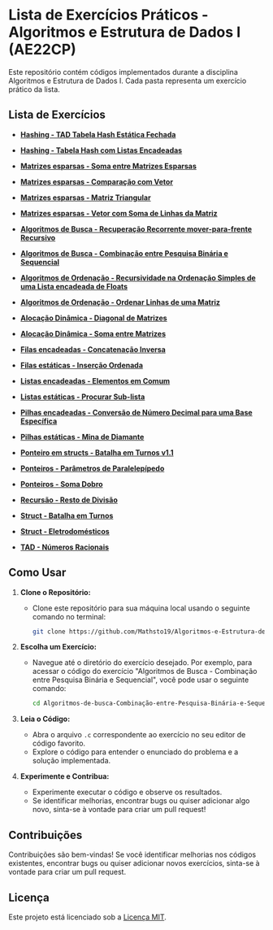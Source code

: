 # Lista de Exercícios Práticos - Algoritmos e Estrutura de Dados I (AE22CP)

Este repositório contém códigos implementados durante a disciplina Algoritmos e Estrutura de Dados I. Cada pasta representa um exercício prático da lista.

## Lista de Exercícios

- **[Hashing - TAD Tabela Hash Estática Fechada](Hashing%20-%20TAD%20Tabela%20Hash%20Estática%20Fechada.c)**

- **[Hashing - Tabela Hash com Listas Encadeadas](Hashing%20-%20Tabela%20Hash%20com%20Listas%20encadeadas.c)**

- **[Matrizes esparsas - Soma entre Matrizes Esparsas](Matrizes%20esparsas%20-%20Soma%20entre%20Matrizes%20Esparsas.c)**

- **[Matrizes esparsas - Comparação com Vetor](Matrizes%20esparsas%20-%20Comparação%20com%20Vetor.c)**

- **[Matrizes esparsas - Matriz Triangular](Matrizes%20esparsas%20-%20Matriz%20Triangular.c)**

- **[Matrizes esparsas - Vetor com Soma de Linhas da Matriz](Matrizes%20esparsas%20-%20Vetor%20com%20Soma%20de%20Linhas%20da%20Matriz.c)**

- **[Algoritmos de Busca - Recuperação Recorrente mover-para-frente Recursivo](Algoritmos%20de%20busca%20-%20Recuperação%20Recorrente%20mover-para-frente%20Recursivo.c)**

- **[Algoritmos de Busca - Combinação entre Pesquisa Binária e Sequencial](Algoritmos%20de%20busca%20-%20Combinação%20entre%20Pesquisa%20Binária%20e%20Sequencial.c)**

- **[Algoritmos de Ordenação - Recursividade na Ordenação Simples de uma Lista encadeada de Floats](Algoritmos%20de%20ordenação%20-%20Recursividade%20na%20Ordenação%20Simples%20de%20uma%20Lista%20encadeada%20de%20Floats.c)**

- **[Algoritmos de Ordenação - Ordenar Linhas de uma Matriz](Algoritmos%20de%20ordenação%20-%20Ordenar%20Linhas%20de%20uma%20Matriz.c)**

- **[Alocação Dinâmica - Diagonal de Matrizes](Alocação%20Dinâmica%20-%20Diagonal%20de%20Matrizes.c)**

- **[Alocação Dinâmica - Soma entre Matrizes](Alocação%20Dinâmica%20-%20Soma%20entre%20Matrizes.c)**

- **[Filas encadeadas - Concatenação Inversa](Filas%20encadeadas%20-%20Concatenação%20Inversa.c)**

- **[Filas estáticas - Inserção Ordenada](Filas%20estáticas%20-%20Inserção%20Ordenada.c)**

- **[Listas encadeadas - Elementos em Comum](Listas%20encadeadas%20-%20Elementos%20em%20Comum.c)**

- **[Listas estáticas - Procurar Sub-lista](Listas%20estáticas%20-%20procurar%20sub-lista.c)**

- **[Pilhas encadeadas - Conversão de Número Decimal para uma Base Específica](Pilhas%20encadeadas%20-%20Conversão%20de%20Número%20Decimal%20para%20uma%20Base%20Específica.c)**

- **[Pilhas estáticas - Mina de Diamante](Pilhas%20estáticas%20-%20Mina%20de%20Diamante.c)**

- **[Ponteiro em structs - Batalha em Turnos v1.1](Ponteiro%20em%20structs%20-%20Batalha%20em%20Turnos%20v1.1.c)**

- **[Ponteiros - Parâmetros de Paralelepípedo](Ponteiros%20-%20Parâmetros%20de%20Paralelepípedo.c)**

- **[Ponteiros - Soma Dobro](Ponteiros%20-%20Soma%20Dobro.c)**

- **[Recursão - Resto de Divisão](Recursão%20-%20Resto%20de%20Divisão.c)**

- **[Struct - Batalha em Turnos](Struct%20-%20Batalha%20em%20Turnos.c)**

- **[Struct - Eletrodomésticos](Struct%20-%20Eletrodomésticos.c)**

- **[TAD - Números Racionais](TAD%20-%20números%20racionais.c)**

## Como Usar

1. **Clone o Repositório:**
    - Clone este repositório para sua máquina local usando o seguinte comando no terminal:

        ```bash
        git clone https://github.com/Mathsto19/Algoritmos-e-Estrutura-de-Dados-I.git
        ```

2. **Escolha um Exercício:**
    - Navegue até o diretório do exercício desejado. Por exemplo, para acessar o código do exercício "Algoritmos de Busca - Combinação entre Pesquisa Binária e Sequencial", você pode usar o seguinte comando:

        ```bash
        cd Algoritmos-de-busca-Combinação-entre-Pesquisa-Binária-e-Sequencial
        ```

3. **Leia o Código:**
    - Abra o arquivo `.c` correspondente ao exercício no seu editor de código favorito.
    - Explore o código para entender o enunciado do problema e a solução implementada.

4. **Experimente e Contribua:**
    - Experimente executar o código e observe os resultados.
    - Se identificar melhorias, encontrar bugs ou quiser adicionar algo novo, sinta-se à vontade para criar um pull request!

## Contribuições

Contribuições são bem-vindas! Se você identificar melhorias nos códigos existentes, encontrar bugs ou quiser adicionar novos exercícios, sinta-se à vontade para criar um pull request.

## Licença

Este projeto está licenciado sob a [Licença MIT](LICENSE).
